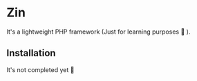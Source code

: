 # Zin
It's a lightweight PHP framework (Just for learning purposes :monocle_face: ).

## Installation
It's not completed yet :construction: